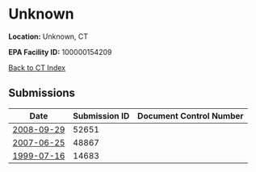 # Unknown

**Location:** Unknown, CT

**EPA Facility ID:** 100000154209

[Back to CT Index](../../index.md)

## Submissions

| Date | Submission ID | Document Control Number |
|------|--------------|-------------------------|
| [2008-09-29](submissions/52651.md) | 52651 |  |
| [2007-06-25](submissions/48867.md) | 48867 |  |
| [1999-07-16](submissions/14683.md) | 14683 |  |
